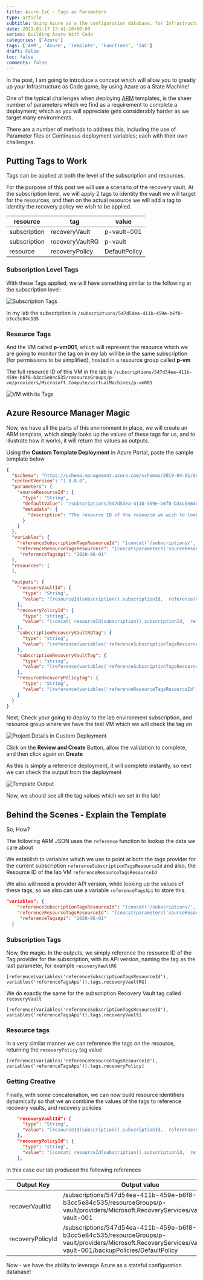 ```yaml
---
title: Azure IaC - Tags as Parameters
type: article 
subtitle: Using Azure as a the configuration database, for Infrastructure, by treating Tags as Key Value Pairs.
date: 2021-01-17 13:41:18+00:00
series: Building Azure With Code
categories: ['Azure']
tags: ['ARM', 'Azure', 'Template', 'Functions', 'IaC']
draft: False
toc: false 
comments: false 
---
```



In the post, I am going to introduce a concept which will allow you to greatly up your Infrastructure as Code game, by using Azure as a State Machine!

One of the typical challenges when deploying [ARM](ARM) templates, is the sheer number of parameters which we find as a requirement to complete a deployment; which as you will appreciate gets considerably harder as we target many environments.

There are a number of methods to address this, including the use of Parameter files or Continuous deployment variables; each with their own challenges. 

## Putting Tags to Work

Tags can be applied at both the level of the subscription and resources.

For the purpose of this post we will use a scenario of the recovery vault. At the subscription level, we will apply 2 tags to identity the vault we will target for the resources, and then on the actual resource we will add a tag to identity the recovery policy we wish to be applied.

|resource | tag | value |
|---|---|---|
|subscription | recoveryVault      | p-vault-001
|subscription | recoveryVaultRG    | p-vault
|resource     | recoveryPolicy     | DefaultPolicy

### Subscription Level Tags

With these Tags applied, we will have something similar to the following at the subscription level:

![Subscription Tags](iac-state-azure_tags/iac-state-azure_tags_2021-07-27-12-38-12.png)

In my lab the subscription is `/subscriptions/547d54ea-411b-459e-b6f8-b3cc5e84c535`

### Resource Tags

And the VM called **p-vm001**, which will represent the resource which we are going to monitor the tag on in my lab will be in the same subscription (for permissions to be simplified), hosted in a resource group called **p-vm**

The full resource ID of this VM in the lab is `/subscriptions/547d54ea-411b-459e-b6f8-b3cc5e84c535/resourceGroups/p-vm/providers/Microsoft.Compute/virtualMachines/p-vm001`

![VM with its Tags](iac-state-azure_tags/iac-state-azure_tags_2021-07-27-12-43-35.png)

## Azure Resource Manager Magic

Now, we have all the parts of this environment in place, we will create an ARM template, which simply looks up the values of these tags for us, and to illustrate how it works, it will return the values as outputs.

Using the **Custom Template Deployment** in Azure Portal, paste the sample template below

```json
{
  "$schema": "https://schema.management.azure.com/schemas/2019-04-01/deploymentTemplate.json#",
  "contentVersion": "1.0.0.0",
  "parameters": {
    "sourceResourceId": {
      "type": "String",
      "defaultValue": "/subscriptions/547d54ea-411b-459e-b6f8-b3cc5e84c535/resourceGroups/p-vm/providers/Microsoft.Compute/virtualMachines/p-vm001",
      "metadata": {
        "description": "The resource ID of the resource we wish to look up a tag from."
      }
    }
  },
  "variables": {
    "referenceSubscriptionTagsResourceId": "[concat('/subscriptions/', subscription().subscriptionId, '/providers/Microsoft.Resources/tags/default')]",
    "referenceResourceTagsResourceId": "[concat(parameters('sourceResourceId'),'/providers/Microsoft.Resources/tags/default')]",
     "referenceTagsApi": "2020-06-01"
  },
  "resources": [
  ],

  "outputs": {
    "recoveryVaultId": {
      "type": "String",
      "value": "[resourceId(subscription().subscriptionId,  reference(variables('referenceSubscriptionTagsResourceId'), variables('referenceTagsApi')).tags.recoveryVaultRG ,'Microsoft.RecoveryServices/vaults',  reference(variables('referenceSubscriptionTagsResourceId'), variables('referenceTagsApi')).tags.recoveryVault) ]"
    },
    "recoveryPolicyId": {
      "type": "string",
      "value": "[concat( resourceId(subscription().subscriptionId,  reference(variables('referenceSubscriptionTagsResourceId'), variables('referenceTagsApi')).tags.recoveryVaultRG ,'Microsoft.RecoveryServices/vaults',  reference(variables('referenceSubscriptionTagsResourceId'), variables('referenceTagsApi')).tags.recoveryVault), '/backupPolicies/', reference(variables('referenceResourceTagsResourceId'), variables('referenceTagsApi')).tags.recoveryPolicy )]"
    },
    "subscriptionRecoveryVaultRGTag": {
      "type": "string",
      "value": "[reference(variables('referenceSubscriptionTagsResourceId'), variables('referenceTagsApi')).tags.recoveryVaultRG]"
    },
    "subscriptionRecoveryVaultTag": {
      "type": "string",
      "value": "[reference(variables('referenceSubscriptionTagsResourceId'), variables('referenceTagsApi')).tags.recoveryVault]"
    },
    "resourceRecoveryPolicyTag": {
      "type": "String",
      "value": "[reference(variables('referenceResourceTagsResourceId'), variables('referenceTagsApi')).tags.recoveryPolicy]"
    }
  }
}
```
Next, Check your going to deploy to the lab environment subscription, and resource group where we have the test VM which we will check the tag on

![Project Details in Custom Deployment](iac-state-azure_tags/iac-state-azure_tags_2021-07-27-12-52-12.png)

Click on the **Review and Create** Button, allow the validation to complete, and then click again on **Create**

As this is simply a reference deployment, it will complete instantly, so next we can check the output from the deployment

![Template Output](iac-state-azure_tags/iac-state-azure_tags_2021-07-27-12-54-16.png)

Now, we should see all the tag values which we set in the lab!
## Behind the Scenes - Explain the Template

So, How? 

The following ARM JSON uses the `reference` function to lookup the data we care about

We establish to variables which we use to point at both the tags provider for the current subscription `referenceSubscriptionTagsResourceId` and also, the Resource ID of the lab VM `referenceResourceTagsResourceId`

We also will need a provider API version, while looking up the values of these tags, so we also can use a variable `referenceTagsApi` to store this.

```json
"variables": {
    "referenceSubscriptionTagsResourceId": "[concat('/subscriptions/', subscription().subscriptionId, '/providers/Microsoft.Resources/tags/default')]",
    "referenceResourceTagsResourceId": "[concat(parameters('sourceResourceId'),'/providers/Microsoft.Resources/tags/default')]",
     "referenceTagsApi": "2020-06-01"
  }
```

### Subscription Tags

Now, the magic. In the outputs, we simply reference the resource ID of the Tag provider for the subscription, with its API version, naming the tag as the last parameter, for example `recoveryVaultRG`

`[reference(variables('referenceSubscriptionTagsResourceId'), variables('referenceTagsApi')).tags.recoveryVaultRG]`

We do exactly the same for the subscription Recovery Vault tag called `recoveryVault`

`[reference(variables('referenceSubscriptionTagsResourceId'), variables('referenceTagsApi')).tags.recoveryVault]`

### Resource tags

In a very similar manner we can reference the tags on the resource, returning the `recoveryPolicy` tag value

`[reference(variables('referenceResourceTagsResourceId'), variables('referenceTagsApi')).tags.recoveryPolicy]`

### Getting Creative

Finally, with some concatenation, we can now build resource identifiers dynamically so that we an combine the values of the tags to reference recovery vaults, and recovery policies 

```json
    "recoveryVaultId": {
      "type": "String",
      "value": "[resourceId(subscription().subscriptionId,  reference(variables('referenceSubscriptionTagsResourceId'), variables('referenceTagsApi')).tags.recoveryVaultRG ,'Microsoft.RecoveryServices/vaults',  reference(variables('referenceSubscriptionTagsResourceId'), variables('referenceTagsApi')).tags.recoveryVault) ]"
    },
    "recoveryPolicyId": {
      "type": "string",
      "value": "[concat( resourceId(subscription().subscriptionId,  reference(variables('referenceSubscriptionTagsResourceId'), variables('referenceTagsApi')).tags.recoveryVaultRG ,'Microsoft.RecoveryServices/vaults',  reference(variables('referenceSubscriptionTagsResourceId'), variables('referenceTagsApi')).tags.recoveryVault), '/backupPolicies/', reference(variables('referenceResourceTagsResourceId'), variables('referenceTagsApi')).tags.recoveryPolicy )]"
    },

```

In this case our lab produced the following references

|Output Key | Output value |
|---|---|
|recoverVaultId|/subscriptions/547d54ea-411b-459e-b6f8-b3cc5e84c535/resourceGroups/p-vault/providers/Microsoft.RecoveryServices/vaults/p-vault-001
|recoveryPolicyId|/subscriptions/547d54ea-411b-459e-b6f8-b3cc5e84c535/resourceGroups/p-vault/providers/Microsoft.RecoveryServices/vaults/p-vault-001/backupPolicies/DefaultPolicy

Now - we have the ability to leverage Azure as a stateful configuration database!